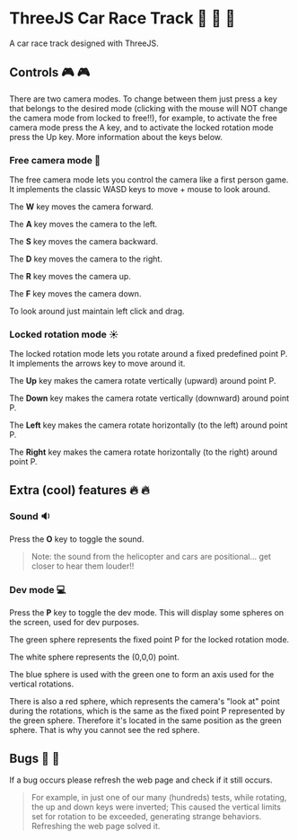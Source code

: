 # ThreeJS Car Race Track 🚥 🚗 🚓

A car race track designed with ThreeJS.

## Controls 🎮 🎮

There are two camera modes. To change between them just press a key that belongs to the desired mode (clicking with the mouse will NOT change the camera mode from locked to free!!), for example, to activate the free camera mode press the A key, and to activate the locked rotation mode press the Up key. More information about the keys below.

### Free camera mode 👻

The free camera mode lets you control the camera like a first person game. It implements the classic WASD keys to move + mouse to look around.

The **W** key moves the camera forward.

The **A** key moves the camera to the left.

The **S** key moves the camera backward.

The **D** key moves the camera to the right.

The **R** key moves the camera up.

The **F** key moves the camera down.

To look around just maintain left click and drag.

### Locked rotation mode ☀️

The locked rotation mode lets you rotate around a fixed predefined point P. It implements the arrows key to move around it.

The **Up** key makes the camera rotate vertically (upward) around point P.

The **Down** key makes the camera rotate vertically (downward) around point P.

The **Left** key makes the camera rotate horizontally (to the left) around point P.

The **Right** key makes the camera rotate horizontally (to the right) around point P.


## Extra (cool) features 🔥 🔥

### Sound 🔉

Press the **O** key to toggle the sound.

> Note: the sound from the helicopter and cars are positional... get closer to hear them louder!!

### Dev mode 💻

Press the **P** key to toggle the dev mode. This will display some spheres on the screen, used for dev purposes.

The green sphere represents the fixed point P for the locked rotation mode.

The white sphere represents the (0,0,0) point.

The blue sphere is used with the green one to form an axis used for the vertical rotations.

There is also a red sphere, which represents the camera's "look at" point during the rotations, which is the same as the fixed point P represented by the green sphere. Therefore it's located in the same position as the green sphere. That is why you cannot see the red sphere.

## Bugs 🐛 🐛

If a bug occurs please refresh the web page and check if it still occurs.

> For example, in just one of our many (hundreds) tests, while rotating, the up and down keys were inverted; This caused the vertical limits set for rotation to be exceeded, generating strange behaviors. Refreshing the web page solved it.